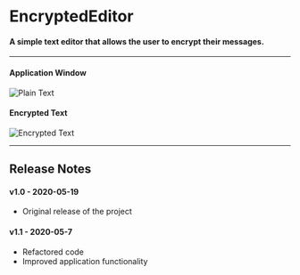 # EncryptedEditor

#### A simple text editor that allows the user to encrypt their messages. ####

---

#### Application Window #### 
<img src="https://user-images.githubusercontent.com/58745400/117493602-6e5fdf80-af30-11eb-897f-c30e9b3edfc5.png" alt="Plain Text" />

#### Encrypted Text ####
<img src="https://user-images.githubusercontent.com/58745400/117494935-3eb1d700-af32-11eb-8469-961655797da7.png" alt="Encrypted Text" />

---

## Release Notes ##

#### v1.0 - 2020-05-19 ####
- Original release of the project

#### v1.1 - 2020-05-7 ####
- Refactored code
- Improved application functionality
